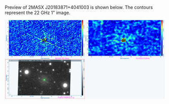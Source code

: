 Preview of 2MASX J20183871+4041003 is shown below. The contours represent the 22 GHz 1" image. 

![2MASXJ20183871+4041003.png](2MASXJ20183871+4041003.png "2MASXJ20183871+4041003")


